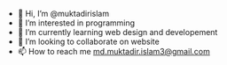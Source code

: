 - 👋 Hi, I’m @muktadirislam
- 👀 I’m interested in programming
- 🌱 I’m currently learning web design and developement
- 💞️ I’m looking to collaborate on website
- 📫 How to reach me md.muktadir.islam3@gmail.com

<!---
muktadirislam/muktadirislam is a ✨ special ✨ repository because its `README.md` (this file) appears on your GitHub profile.
You can click the Preview link to take a look at your changes.
--->
